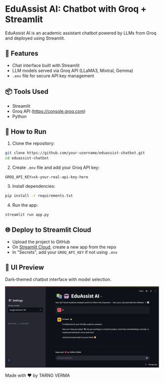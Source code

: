 # EduAssist AI: Chatbot with Groq + Streamlit

EduAssist AI is an academic assistant chatbot powered by LLMs from Groq and deployed using Streamlit.

## 🚀 Features
- Chat interface built with Streamlit
- LLM models served via Groq API (LLaMA3, Mixtral, Gemma)
- `.env` file for secure API key management

## 📦 Tools Used
- Streamlit
- Groq API (https://console.groq.com)
- Python
## 📁 How to Run

1. Clone the repository:
```bash
git clone https://github.com/your-username/eduassist-chatbot.git
cd eduassist-chatbot
```

2. Create `.env` file and add your Groq API key:
```
GROQ_API_KEY=sk-your-real-api-key-here
```

3. Install dependencies:
```bash
pip install -r requirements.txt
```

4. Run the app:
```bash
streamlit run app.py
```

## 🌐 Deploy to Streamlit Cloud

- Upload the project to GitHub
- On [Streamlit Cloud](https://share.streamlit.io), create a new app from the repo
- In "Secrets", add your `GROQ_API_KEY` if not using `.env`

## 📸 UI Preview

Dark-themed chatbot interface with model selection.

<img src="https://github.com/tarangver/EduAssist.AI/raw/main/chatBot.png" alt="Chatbot UI Preview" width="650"/>

Made with ❤️ by TARNG VERMA
